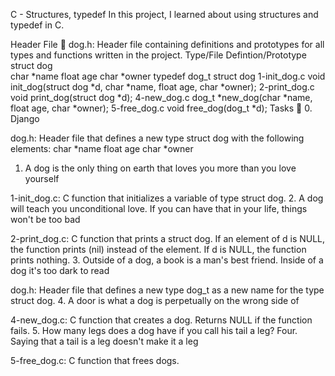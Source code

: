 
C - Structures, typedef
In this project, I learned about using structures and typedef in C.

Header File 📁
dog.h: Header file containing definitions and prototypes for all types and functions written in the project.
Type/File	Defintion/Prototype
struct dog	
char *name
float age
char *owner
typedef dog_t	struct dog
1-init_dog.c	void init_dog(struct dog *d, char *name, float age, char *owner);
2-print_dog.c	void print_dog(struct dog *d);
4-new_dog.c	dog_t *new_dog(char *name, float age, char *owner);
5-free_dog.c	void free_dog(dog_t *d);
Tasks 📃
0. Django

dog.h: Header file that defines a new type struct dog with the following elements:
char *name
float age
char *owner
1. A dog is the only thing on earth that loves you more than you love yourself

1-init_dog.c: C function that initializes a variable of type struct dog.
2. A dog will teach you unconditional love. If you can have that in your life, things won't be too bad

2-print_dog.c: C function that prints a struct dog.
If an element of d is NULL, the function prints (nil) instead of the element.
If d is NULL, the function prints nothing.
3. Outside of a dog, a book is a man's best friend. Inside of a dog it's too dark to read

dog.h: Header file that defines a new type dog_t as a new name for the type struct dog.
4. A door is what a dog is perpetually on the wrong side of

4-new_dog.c: C function that creates a dog.
Returns NULL if the function fails.
5. How many legs does a dog have if you call his tail a leg? Four. Saying that a tail is a leg doesn't make it a leg

5-free_dog.c: C function that frees dogs.
